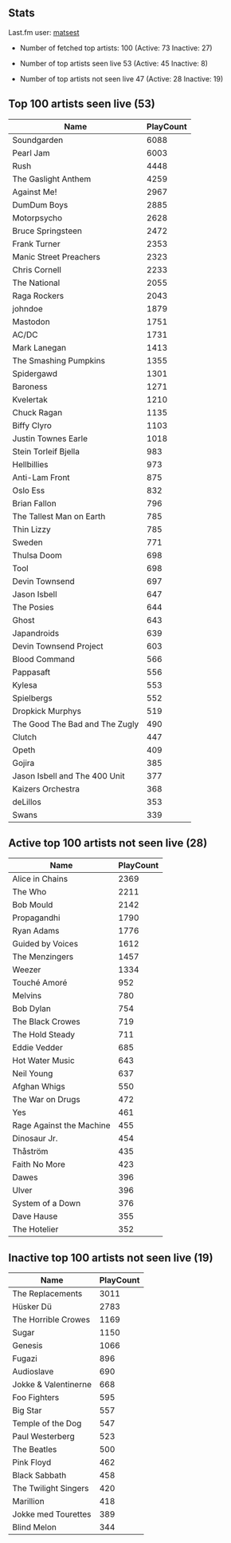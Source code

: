 ## Stats 


Last.fm user: [matsest](https://www.last.fm/user/matsest)

- Number of fetched top artists: 100 (Active: 73 Inactive: 27)

- Number of top artists seen live 53 (Active: 45 Inactive: 8)

- Number of top artists not seen live 47 (Active: 28 Inactive: 19)

## Top 100 artists seen live (53)

Name                           | PlayCount
------------------------------ | ---------
Soundgarden                    | 6088     
Pearl Jam                      | 6003     
Rush                           | 4448     
The Gaslight Anthem            | 4259     
Against Me!                    | 2967     
DumDum Boys                    | 2885     
Motorpsycho                    | 2628     
Bruce Springsteen              | 2472     
Frank Turner                   | 2353     
Manic Street Preachers         | 2323     
Chris Cornell                  | 2233     
The National                   | 2055     
Raga Rockers                   | 2043     
johndoe                        | 1879     
Mastodon                       | 1751     
AC/DC                          | 1731     
Mark Lanegan                   | 1413     
The Smashing Pumpkins          | 1355     
Spidergawd                     | 1301     
Baroness                       | 1271     
Kvelertak                      | 1210     
Chuck Ragan                    | 1135     
Biffy Clyro                    | 1103     
Justin Townes Earle            | 1018     
Stein Torleif Bjella           | 983      
Hellbillies                    | 973      
Anti-Lam Front                 | 875      
Oslo Ess                       | 832      
Brian Fallon                   | 796      
The Tallest Man on Earth       | 785      
Thin Lizzy                     | 785      
Sweden                         | 771      
Thulsa Doom                    | 698      
Tool                           | 698      
Devin Townsend                 | 697      
Jason Isbell                   | 647      
The Posies                     | 644      
Ghost                          | 643      
Japandroids                    | 639      
Devin Townsend Project         | 603      
Blood Command                  | 566      
Pappasaft                      | 556      
Kylesa                         | 553      
Spielbergs                     | 552      
Dropkick Murphys               | 519      
The Good The Bad and The Zugly | 490      
Clutch                         | 447      
Opeth                          | 409      
Gojira                         | 385      
Jason Isbell and The 400 Unit  | 377      
Kaizers Orchestra              | 368      
deLillos                       | 353      
Swans                          | 339      

## Active top 100 artists not seen live (28)

Name                     | PlayCount
------------------------ | ---------
Alice in Chains          | 2369     
The Who                  | 2211     
Bob Mould                | 2142     
Propagandhi              | 1790     
Ryan Adams               | 1776     
Guided by Voices         | 1612     
The Menzingers           | 1457     
Weezer                   | 1334     
Touché Amoré             | 952      
Melvins                  | 780      
Bob Dylan                | 754      
The Black Crowes         | 719      
The Hold Steady          | 711      
Eddie Vedder             | 685      
Hot Water Music          | 643      
Neil Young               | 637      
Afghan Whigs             | 550      
The War on Drugs         | 472      
Yes                      | 461      
Rage Against the Machine | 455      
Dinosaur Jr.             | 454      
Thåström                 | 435      
Faith No More            | 423      
Dawes                    | 396      
Ulver                    | 396      
System of a Down         | 376      
Dave Hause               | 355      
The Hotelier             | 352      

## Inactive top 100 artists not seen live (19)

Name                 | PlayCount
-------------------- | ---------
The Replacements     | 3011     
Hüsker Dü            | 2783     
The Horrible Crowes  | 1169     
Sugar                | 1150     
Genesis              | 1066     
Fugazi               | 896      
Audioslave           | 690      
Jokke & Valentinerne | 668      
Foo Fighters         | 595      
Big Star             | 557      
Temple of the Dog    | 547      
Paul Westerberg      | 523      
The Beatles          | 500      
Pink Floyd           | 462      
Black Sabbath        | 458      
The Twilight Singers | 420      
Marillion            | 418      
Jokke med Tourettes  | 389      
Blind Melon          | 344      
